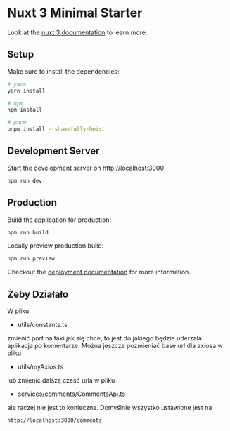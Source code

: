 # Nuxt 3 Minimal Starter

Look at the [nuxt 3 documentation](https://v3.nuxtjs.org) to learn more.

## Setup

Make sure to install the dependencies:

```bash
# yarn
yarn install

# npm
npm install

# pnpm
pnpm install --shamefully-hoist
```

## Development Server

Start the development server on http://localhost:3000

```bash
npm run dev
```

## Production

Build the application for production:

```bash
npm run build
```

Locally preview production build:

```bash
npm run preview
```

Checkout the [deployment documentation](https://v3.nuxtjs.org/guide/deploy/presets) for more information.

## Żeby Działało

W pliku

* utils/constants.ts

zmienić port na taki jak się chce, to jest do jakiego będzie uderzała aplikacja po komentarze. 
Można jeszcze pozmieniać base url dla axiosa w pliku

* utils/myAxios.ts

lub zmienić dalszą cześć urla w pliku

* services/comments/CommentsApi.ts

ale raczej nie jest to konieczne. Domyślnie wszystko ustawione jest na
```bash
http://localhost:3000/comments
```
